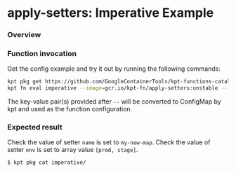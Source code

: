 # apply-setters: Imperative Example

### Overview

<!-- TODO(phanimarupaka): Populate this and below -->

### Function invocation

Get the config example and try it out by running the following commands:

```sh
kpt pkg get https://github.com/GoogleContainerTools/kpt-functions-catalog.git/examples/apply-setters/imperative .
kpt fn eval imperative --image=gcr.io/kpt-fn/apply-setters:unstable -- name=my-new-map
```

The key-value pair(s) provided after `--` will be converted to ConfigMap by kpt
and used as the function configuration.

### Expected result

Check the value of setter `name` is set to `my-new-map`.
Check the value of setter `env` is set to array value `[prod, stage]`.

```sh
$ kpt pkg cat imperative/
```
